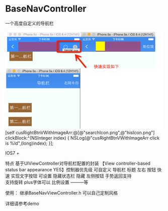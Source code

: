 # BaseNavController
一个高度自定义的导航栏

![image](https://github.com/EarthMass/BaseNavController/blob/master/demo.png)
 [self cusRightBtnVWithImageArr:@[@"searchIcon.png",@"hisIcon.png"] clickBlock:^(NSInteger index) {
        NSLog(@"cusRightBtnVWithImageArr click is %ld",(long)index);
    }];


IOS7 +

特点
	基于UIViewController对导航栏配置的封装  【View controller-based status bar appearance YES】控制器优先级
	可自定义 导航栏 标题 左右 按钮
	快速 实现文字按钮
	可设置 隐藏状态栏 
	隐藏 左侧按钮
	手势返回支持  
	支持旋转
	plus字体可以 比例设置 ———等

使用：
	继承BaseNavViewController.h
   可以自己定制风格
   
   详细请参考demo
